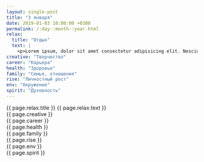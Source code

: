 ```yaml
---
layout: single-post
title: "3 января"
date: 2019-01-03 10:00:00 +0300
permalink: /:day-:month-:year.html
relax: 
  title: "Отдых"
  text: |
    <p>Lorem ipsum, dolor sit amet consectetur adipisicing elit. Nesciunt molestias accusantium explicabo eaque, inventore tempora natus assumenda! Nobis exercitationem saepe sint consequuntur ipsum rem placeat magni aliquam, asperiores optio nesciunt?</p>
creative: "Творчество"
career: "Карьера"
health: "Здоровье"
family: "Семья, отношения"
rise: "Личностный рост"
env: "Окружение"
spirit: "Духовность"
---
```

<div id="relax">
  {{ page.relax.title }}
  {{ page.relax.text }}
</div>
<div id="creative">{{ page.creative }}</div>
<div id="career">{{ page.career }}</div>
<div id="health">{{ page.health }}</div>
<div id="family">{{ page.family }}</div>
<div id="rise">{{ page.rise }}</div>
<div id="env">{{ page.env }}</div>
<div id="spirit">{{ page.spirit }}</div>

